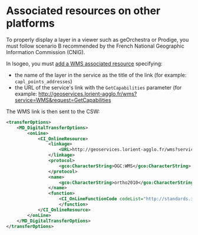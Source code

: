 # Associated resources on other platforms

To properly display a layer in a viewer such as geOrchestra or Prodige, you must follow scenario B recommended by the French National Geographic Information Commission (CNIG).

In Isogeo, you must [add a WMS associated resource](/en/features/documentation/md_ressources.html) specifying:
* the name of the layer in the service as the title of the link (for example: `capl_points_addresses`)
* the URL of the service's link with the `GetCapabilities` parameter (for example: http://geoservices.lorient-agglo.fr/wms?service=WMS&request=GetCapabilities

The WMS link is then sent to the CSW:

```xml
<transferOptions>
    <MD_DigitalTransferOptions>
        <onLine>
            <CI_OnlineResource>
                <linkage>
                    <URL>http://geoservices.lorient-agglo.fr/wms?service=WMS&request=GetCapabilities</URL>
                </linkage>
                <protocol>
                    <gco:CharacterString>OGC:WMS</gco:CharacterString>
                </protocol>
                <name>
                    <gco:CharacterString>ortho2010</gco:CharacterString>
                </name>
                <function>
                    <CI_OnLineFunctionCode codeList="http://standards.iso.org/ittf/PubliclyAvailableStandards/ISO_19139_Schemas/resources/codelist/ML_gmxCodelists.xml#CI_OnLineFunctionCode" codeListValue="view">view</CI_OnLineFunctionCode>
                    </function>
            </CI_OnlineResource>
        </onLine>
    </MD_DigitalTransferOptions>
</transferOptions>
```
